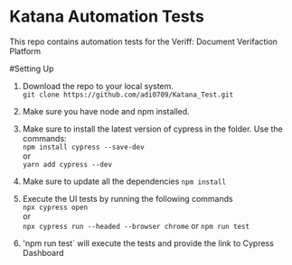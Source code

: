 # Katana Automation Tests

This repo contains automation tests for the Veriff: Document Verifaction Platform

#Setting Up

1. Download the repo to your local system.  
   `git clone https://github.com/adi0709/Katana_Test.git`
2. Make sure you have node and npm installed.
3. Make sure to install the latest version of cypress in the folder.
   Use the commands:  
    `npm install cypress --save-dev`  
    or  
    `yarn add cypress --dev`

4. Make sure to update all the dependencies
   `npm install`
5. Execute the UI tests by running the following commands  
   `npx cypress open`  
   or  
   `npx cypress run --headed --browser chrome`
   or
   `npm run test`
6. 'npm run test` will execute the tests and provide the link to Cypress Dashboard

